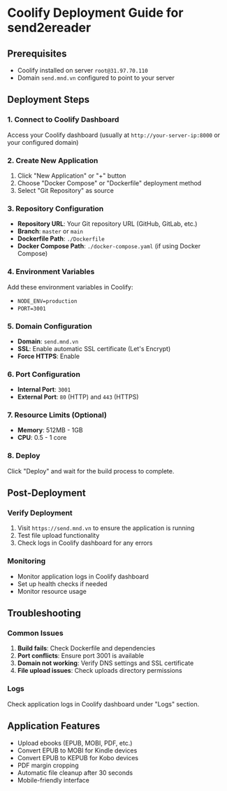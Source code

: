 # Coolify Deployment Guide for send2ereader

## Prerequisites
- Coolify installed on server `root@31.97.70.110`
- Domain `send.mnd.vn` configured to point to your server

## Deployment Steps

### 1. Connect to Coolify Dashboard
Access your Coolify dashboard (usually at `http://your-server-ip:8000` or your configured domain)

### 2. Create New Application
1. Click "New Application" or "+" button
2. Choose "Docker Compose" or "Dockerfile" deployment method
3. Select "Git Repository" as source

### 3. Repository Configuration
- **Repository URL**: Your Git repository URL (GitHub, GitLab, etc.)
- **Branch**: `master` or `main`
- **Dockerfile Path**: `./Dockerfile`
- **Docker Compose Path**: `./docker-compose.yaml` (if using Docker Compose)

### 4. Environment Variables
Add these environment variables in Coolify:
- `NODE_ENV=production`
- `PORT=3001`

### 5. Domain Configuration
- **Domain**: `send.mnd.vn`
- **SSL**: Enable automatic SSL certificate (Let's Encrypt)
- **Force HTTPS**: Enable

### 6. Port Configuration
- **Internal Port**: `3001`
- **External Port**: `80` (HTTP) and `443` (HTTPS)

### 7. Resource Limits (Optional)
- **Memory**: 512MB - 1GB
- **CPU**: 0.5 - 1 core

### 8. Deploy
Click "Deploy" and wait for the build process to complete.

## Post-Deployment

### Verify Deployment
1. Visit `https://send.mnd.vn` to ensure the application is running
2. Test file upload functionality
3. Check logs in Coolify dashboard for any errors

### Monitoring
- Monitor application logs in Coolify dashboard
- Set up health checks if needed
- Monitor resource usage

## Troubleshooting

### Common Issues
1. **Build fails**: Check Dockerfile and dependencies
2. **Port conflicts**: Ensure port 3001 is available
3. **Domain not working**: Verify DNS settings and SSL certificate
4. **File upload issues**: Check uploads directory permissions

### Logs
Check application logs in Coolify dashboard under "Logs" section.

## Application Features
- Upload ebooks (EPUB, MOBI, PDF, etc.)
- Convert EPUB to MOBI for Kindle devices
- Convert EPUB to KEPUB for Kobo devices
- PDF margin cropping
- Automatic file cleanup after 30 seconds
- Mobile-friendly interface
